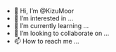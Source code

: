 - 👋 Hi, I’m @KizuMoor
- 👀 I’m interested in ...
- 🌱 I’m currently learning ...
- 💞️ I’m looking to collaborate on ...
- 📫 How to reach me ...

<!---
KizuMoor/KizuMoor is a ✨ special ✨ repository because its `README.md` (this file) appears on your GitHub profile.
You can click the Preview link to take a look at your changes.
